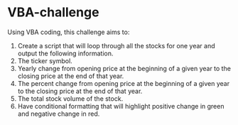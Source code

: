 # VBA-challenge
Using VBA coding, this challenge aims to:
1) Create a script that will loop through all the stocks for one year and output the following information.
2) The ticker symbol.
3) Yearly change from opening price at the beginning of a given year to the closing price at the end of that year.
4) The percent change from opening price at the beginning of a given year to the closing price at the end of that year.
5) The total stock volume of the stock.
6) Have conditional formatting that will highlight positive change in green and negative change in red.



